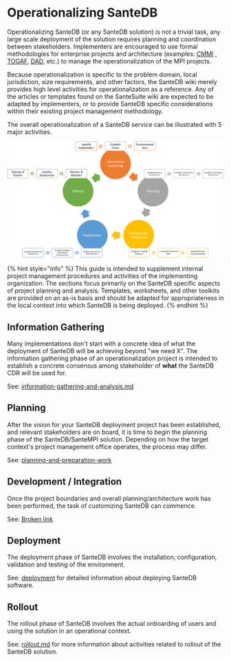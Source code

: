 # Operationalizing SanteDB

Operationalizing SanteDB (or any SanteDB solution) is not a trivial task, any large scale deployment of the solution requires planning and coordination between stakeholders. Implementers are encouraged to use formal methodologies for enterprise projects and architecture (examples: [CMMI](https://www.pmi.org/learning/library/cmmi-bring-pm-process-next-level-7538) , [TOGAF](https://www.opengroup.org/togaf), [DAD](https://www.pmi.org/disciplined-agile/process/introduction-to-dad), etc.) to manage the operationalization of the MPI projects.

Because operationalization is specific to the problem domain, local jurisdiction, size requirements, and other factors, the SanteDB wiki merely provides high level activities for operationalization as a reference. Any of the articles or templates found on the SanteSuite wiki are expected to be adapted by implementers, or to provide SanteDB specific considerations within their existing project management methodology.

The overall operationalization of a SanteDB service can be illustrated with 5 major activities.

![](<../../.gitbook/assets/image (438).png>)

{% hint style="info" %}
This guide is intended to supplement internal project management procedures and activities of the implementing organization. The sections focus primarily on the SanteDB specific aspects of project planning and analysis. Templates, worksheets, and other toolkits are provided on an as-is basis and should be adapted for appropriateness in the local context into which SanteDB is being deployed.
{% endhint %}

## Information Gathering

Many implementations don't start with a concrete idea of what the deployment of SanteDB will be achieving beyond "we need X". The information gathering phase of an operationalization project is intended to establish a concrete consensus among stakeholder of **what** the SanteDB CDR will be used for.

See: [information-gathering-and-analysis.md](../installation-1/information-gathering-and-analysis.md "mention")

## Planning

After the vision for your SanteDB deployment project has been established, and relevant stakeholders are on board, it is time to begin the planning phase of the SanteDB/SanteMPI solution. Depending on how the target context's project management office operates, the process may differ.&#x20;

See: [planning-and-preparation-work](planning-and-preparation-work/ "mention")

## Development / Integration

Once the project boundaries and overall planning/architecture work has been performed, the task of customizing SanteDB can commence.&#x20;

See: [Broken link](broken-reference "mention")

## Deployment

The deployment phase of SanteDB involves the installation, configuration, validation and testing of the environment.

See: [deployment](../installation-1/deployment/ "mention") for detailed information about deploying SanteDB software.

## Rollout

The rollout phase of SanteDB involves the actual onboarding of users and using the solution in an operational context.&#x20;

See: [rollout.md](../installation-1/rollout.md "mention") for more information about activities related to rollout of the SanteDB solution.
